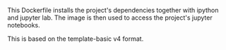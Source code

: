 This Dockerfile installs the project's dependencies together with ipython and jupyter lab.
The image is then used to access the project's jupyter notebooks.

This is based on the template-basic v4 format.
